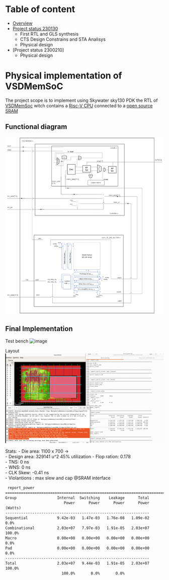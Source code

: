 # Table of content  
+ [Overview](#functional-diagram)
+ [Project status 230130](https://github.com/MihaiHMO/VSDhdp/blob/main/vsdmemsoc_prj/Status_230130.md)
	+ First RTL and GLS synthesis  
	+ CTS Design Constrains and STA Analisys
	+ Physical design
+ [Project status 2300210]
	+ Physical design 


# Physical implementation of VSDMemSoC

The project scope is to implement using Skywater sky130 PDK the RTL of [VSDMemSoc](https://github.com/vsdip/VSDMemSoC) witch contains a [Risc-V CPU](https://github.com/RISCV-MYTH-WORKSHOP/riscv_myth_workshop_nov22-MihaiHMO/settings) connected to a [open source SRAM](https://github.com/vsdip/vsdsram_sky130)  

## Functional diagram   
![SoC Diagram](Imgs/SoC_struct.png)  

## Final Implementation
Test bench
![image](https://user-images.githubusercontent.com/49897923/218180730-03f6088b-ffaf-4fea-b334-0150b2763613.png)

Layout
![](Imgs/OL_first_good_result.png)

Stats:
	- Die area: 1100 x 700 ->  
	- Design area: 329141 u^2 45% utilization 
	- Flop ration: 0.178  
	- TNS: 0 ns   
	- WNS: 0 ns   
	- CLK Skew: -0.41 ns  
	- Violantions :  max slew and cap @SRAM interface
```
 report_power
============================================================================
Group                  Internal  Switching    Leakage      Total
                          Power      Power      Power      Power (Watts)
----------------------------------------------------------------
Sequential             9.42e-03   1.47e-03   1.76e-08   1.09e-02   0.0%
Combinational          2.03e+07   7.97e-03   1.91e-05   2.03e+07 100.0%
Macro                  0.00e+00   0.00e+00   0.00e+00   0.00e+00   0.0%
Pad                    0.00e+00   0.00e+00   0.00e+00   0.00e+00   0.0%
----------------------------------------------------------------
Total                  2.03e+07   9.44e-03   1.91e-05   2.03e+07 100.0%
                         100.0%       0.0%       0.0%
```
